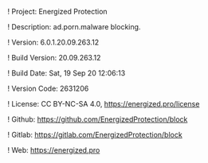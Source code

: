 ! Project: Energized Protection

! Description: ad.porn.malware blocking.

! Version: 6.0.1.20.09.263.12

! Build Version: 20.09.263.12

! Build Date: Sat, 19 Sep 20 12:06:13

! Version Code: 2631206

! License: CC BY-NC-SA 4.0, https://energized.pro/license

! Github: https://github.com/EnergizedProtection/block

! Gitlab: https://gitlab.com/EnergizedProtection/block


! Web: https://energized.pro
